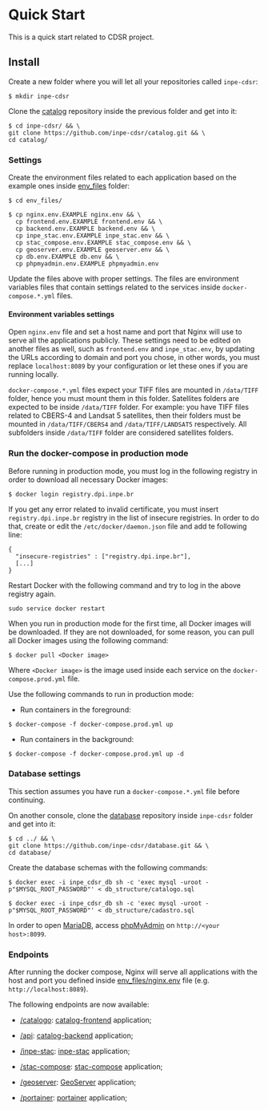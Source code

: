 # Quick Start

This is a quick start related to CDSR project.


## Install

Create a new folder where you will let all your repositories called `inpe-cdsr`:

```
$ mkdir inpe-cdsr
```

Clone the [catalog](https://github.com/inpe-cdsr/catalog) repository inside the previous folder and get into it:

```
$ cd inpe-cdsr/ && \
git clone https://github.com/inpe-cdsr/catalog.git && \
cd catalog/
```


### Settings

Create the environment files related to each application based on the example ones inside [env_files](./env_files) folder:

```
$ cd env_files/

$ cp nginx.env.EXAMPLE nginx.env && \
  cp frontend.env.EXAMPLE frontend.env && \
  cp backend.env.EXAMPLE backend.env && \
  cp inpe_stac.env.EXAMPLE inpe_stac.env && \
  cp stac_compose.env.EXAMPLE stac_compose.env && \
  cp geoserver.env.EXAMPLE geoserver.env && \
  cp db.env.EXAMPLE db.env && \
  cp phpmyadmin.env.EXAMPLE phpmyadmin.env
```

Update the files above with proper settings. The files are environment variables files that contain settings related to the services inside `docker-compose.*.yml` files.


#### Environment variables settings

Open `nginx.env` file and set a host name and port that Nginx will use to serve all the applications publicly. These settings need to be edited on another files as well, such as `frontend.env` and `inpe_stac.env`, by updating the URLs according to domain and port you chose, in other words, you must replace `localhost:8089` by your configuration or let these ones if you are running locally.

`docker-compose.*.yml` files expect your TIFF files are mounted in `/data/TIFF` folder, hence you must mount them in this folder. Satellites folders are expected to be inside `/data/TIFF` folder. For example: you have TIFF files related to CBERS-4 and Landsat 5 satellites, then their folders must be mounted in `/data/TIFF/CBERS4` and `/data/TIFF/LANDSAT5` respectively. All subfolders inside `/data/TIFF` folder are considered satellites folders.


### Run the docker-compose in production mode

Before running in production mode, you must log in the following registry in order to download all necessary Docker images:

```
$ docker login registry.dpi.inpe.br
```

If you get any error related to invalid certificate, you must insert `registry.dpi.inpe.br` registry in the list of insecure registries. In order to do that, create or edit the `/etc/docker/daemon.json` file and add te following line:

```
{
  "insecure-registries" : ["registry.dpi.inpe.br"],
  [...]
}
```

Restart Docker with the following command and try to log in the above registry again.

```
sudo service docker restart
```

When you run in production mode for the first time, all Docker images will be downloaded. If they are not downloaded, for some reason, you can pull all Docker images using the following command:

```
$ docker pull <Docker image>
```

Where `<Docker image>` is the image used inside each service on the `docker-compose.prod.yml` file.

Use the following commands to run in production mode:

- Run containers in the foreground:

```
$ docker-compose -f docker-compose.prod.yml up
```

- Run containers in the background:

```
$ docker-compose -f docker-compose.prod.yml up -d
```


### Database settings

This section assumes you have run a `docker-compose.*.yml` file before continuing.

On another console, clone the [database](https://github.com/inpe-cdsr/database) repository inside `inpe-cdsr` folder and get into it:

```
$ cd ../ && \
git clone https://github.com/inpe-cdsr/database.git && \
cd database/
```

Create the database schemas with the following commands:

```
$ docker exec -i inpe_cdsr_db sh -c 'exec mysql -uroot -p"$MYSQL_ROOT_PASSWORD"' < db_structure/catalogo.sql

$ docker exec -i inpe_cdsr_db sh -c 'exec mysql -uroot -p"$MYSQL_ROOT_PASSWORD"' < db_structure/cadastro.sql
```

In order to open [MariaDB](https://mariadb.com/), access [phpMyAdmin](https://www.phpmyadmin.net/) on `http://<your host>:8099`.


### Endpoints

After running the docker compose, Nginx will serve all applications with the host and port you defined inside [env_files/nginx.env](./env_files/nginx.env) file (e.g. `http://localhost:8089`).

The following endpoints are now available:

- [/catalogo](http://localhost:8089/catalogo): [catalog-frontend](https://github.com/inpe-cdsr/catalog-frontend) application;

- [/api](http://localhost:8089/api): [catalog-backend](https://github.com/inpe-cdsr/catalog-backend) application;

- [/inpe-stac](http://localhost:8089/inpe-stac): [inpe-stac](https://github.com/inpe-cdsr/inpe-stac) application;

- [/stac-compose](http://localhost:8089/stac-compose): [stac-compose](https://github.com/inpe-cdsr/stac-compose) application;

- [/geoserver](http://localhost:8089/geoserver): [GeoServer](https://hub.docker.com/r/kartoza/geoserver/) application;

- [/portainer](http://localhost:8089/portainer): [portainer](https://hub.docker.com/r/portainer/portainer/) application;
